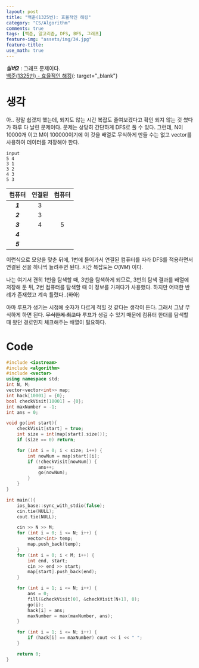 ```yaml
---
layout: post
title: "백준(1325번): 효율적인 해킹"
category: "CS/Algorithm"
comments: true
tags: [백준, 알고리즘, DFS, BFS, 그래프]
feature-img: "assets/img/34.jpg"
feature-title:
use_math: true
---
```


**_실버2_** : 그래프 문제이다.  
[백준(1325번) - 효율적인 해킹](https://www.acmicpc.net/problem/1325){: target="\_blank"}

# 생각

아.. 정말 쉽겠지 했는데, 되지도 않는 시간 복잡도 줄여보겠다고 확인 되지 않는 것 썼다가 하루 다 날린 문제이다. 문제는 상당히 간단하게 DFS로 풀 수 있다. 그런데, N이 10000개 이고 M이 100000이기에 이 것을 배열로 무식하게 만들 수는 없고 vector를 사용하여 데이터를 저장해야 한다.

```
input
5 4
3 1
3 2
4 3
5 3
```

| 컴퓨터  | 연결된 | 컴퓨터 |
| :-----: | :----: | :----: |
| **_1_** |   3    |        |
| **_2_** |   3    |        |
| **_3_** |   4    |   5    |
| **_4_** |        |        |
| **_5_** |        |        |

이런식으로 모양을 맞춘 뒤에, 1번에 들어가서 연결된 컴퓨터를 따라 DFS를 적용하면서 연결된 선을 하나씩 늘려주면 된다. 시간 복잡도는 $O(NM)$ 이다.

나는 여기서 괜히 1번을 탐색할 때, 3번을 탐색하게 되므로, 3번의 탐색 결과를 배열에 저장해 둔 뒤, 2번 컴퓨터를 탐색할 때 이 정보를 가져다가 사용했다. 하지만 어떠한 반례가 존재했고 계속 틀렸다..(~~하아~~)

아마 루프가 생기는 시점에 숫자가 다르게 적힐 것 같다는 생각이 든다. 그래서 그냥 무식하게 하면 된다. ~~무식한게 최고다~~ 루프가 생길 수 있기 때문에 컴퓨터 한대를 탐색할 때 왔던 경로인지 체크해주는 배열이 필요하다.

# Code

```c++
#include <iostream>
#include <algorithm>
#include <vector>
using namespace std;
int N, M;
vector<vector<int>> map;
int hack[10001] = {0};
bool checkVisit[10001] = {0};
int maxNumber = -1;
int ans = 0;

void go(int start){
    checkVisit[start] = true;
    int size = int(map[start].size());
    if (size == 0) return;

    for (int i = 0; i < size; i++) {
        int nowNum = map[start][i];
        if (!checkVisit[nowNum]) {
            ans++;
            go(nowNum);
        }
    }
}

int main(){
    ios_base::sync_with_stdio(false);
    cin.tie(NULL);
    cout.tie(NULL);

    cin >> N >> M;
    for (int i = 0; i <= N; i++) {
        vector<int> temp;
        map.push_back(temp);
    }
    for (int i = 0; i < M; i++) {
        int end, start;
        cin >> end >> start;
        map[start].push_back(end);
    }

    for (int i = 1; i <= N; i++) {
        ans = 0;
        fill(&checkVisit[0], &checkVisit[N+1], 0);
        go(i);
        hack[i] = ans;
        maxNumber = max(maxNumber, ans);
    }

    for (int i = 1; i <= N; i++) {
        if (hack[i] == maxNumber) cout << i << " ";
    }

    return 0;
}

```
